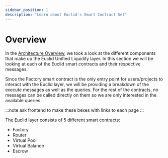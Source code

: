 ```yaml
---
sidebar_position: 1
description: "Learn about Euclid's Smart Contract Set"
---
```


# Overview

In the [Architecture Overview](../Architecture%20Overview/General.md), we took a look at the different components that make up the Euclid Unified Liquidity layer. In this section we will be looking at each of the Euclid smart contracts and their respective messages. 

Since the Factory smart contract is the only entry point for users/projects to interact with the Euclid layer, we will be providing a breakdown of the execute messages as well as the queries. For the rest of the contracts, no messages can be called directly on them so we are only interested in the available queries.


:::note
ask frontend to make these bexes with links to each page
:::

The Euclid layer consists of 5 different smart contracts:

- Factory
- Router
- Virtual Pool
- Virtual Balance
- Escrow



